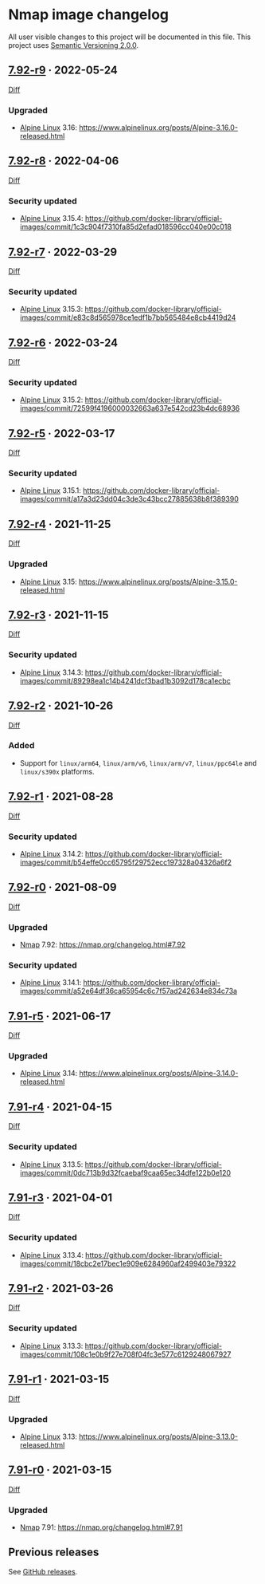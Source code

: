 Nmap image changelog
====================

All user visible changes to this project will be documented in this file. This project uses [Semantic Versioning 2.0.0].




## [7.92-r9] · 2022-05-24
[7.92-r9]: /../../tree/7.92-r9

[Diff](/../../compare/7.92-r8...7.92-r9)

### Upgraded

- [Alpine Linux] 3.16: <https://www.alpinelinux.org/posts/Alpine-3.16.0-released.html>




## [7.92-r8] · 2022-04-06
[7.92-r8]: /../../tree/7.92-r8

[Diff](/../../compare/7.92-r7...7.92-r8)

### Security updated

- [Alpine Linux] 3.15.4: <https://github.com/docker-library/official-images/commit/1c3c904f7310fa85d2efad018596cc040e00c018>




## [7.92-r7] · 2022-03-29
[7.92-r7]: /../../tree/7.92-r7

[Diff](/../../compare/7.92-r6...7.92-r7)

### Security updated

- [Alpine Linux] 3.15.3: <https://github.com/docker-library/official-images/commit/e83c8d565978ce1edf1b7bb565484e8cb4419d24>




## [7.92-r6] · 2022-03-24
[7.92-r6]: /../../tree/7.92-r6

[Diff](/../../compare/7.92-r5...7.92-r6)

### Security updated

- [Alpine Linux] 3.15.2: <https://github.com/docker-library/official-images/commit/72599f4196000032663a637e542cd23b4dc68936>




## [7.92-r5] · 2022-03-17
[7.92-r5]: /../../tree/7.92-r5

[Diff](/../../compare/7.92-r4...7.92-r5)

### Security updated

- [Alpine Linux] 3.15.1: <https://github.com/docker-library/official-images/commit/a17a3d23dd04c3de3c43bcc27885638b8f389390>




## [7.92-r4] · 2021-11-25
[7.92-r4]: /../../tree/7.92-r4

[Diff](/../../compare/7.92-r3...7.92-r4)

### Upgraded

- [Alpine Linux] 3.15: <https://www.alpinelinux.org/posts/Alpine-3.15.0-released.html>




## [7.92-r3] · 2021-11-15
[7.92-r3]: /../../tree/7.92-r3

[Diff](/../../compare/7.92-r2...7.92-r3)

### Security updated

- [Alpine Linux] 3.14.3: <https://github.com/docker-library/official-images/commit/89298ea1c14b4241dcf3bad1b3092d178ca1ecbc>




## [7.92-r2] · 2021-10-26
[7.92-r2]: /../../tree/7.92-r2

[Diff](/../../compare/7.92-r1...7.92-r2)

### Added

- Support for `linux/arm64`, `linux/arm/v6`, `linux/arm/v7`, `linux/ppc64le` and `linux/s390x` platforms.




## [7.92-r1] · 2021-08-28
[7.92-r1]: /../../tree/7.92-r1

[Diff](/../../compare/7.92-r0...7.92-r1)

### Security updated

- [Alpine Linux] 3.14.2: <https://github.com/docker-library/official-images/commit/b54effe0cc65795f29752ecc197328a04326a6f2>




## [7.92-r0] · 2021-08-09
[7.92-r0]: /../../tree/7.92-r0

[Diff](/../../compare/7.91-r5...7.92-r0)

### Upgraded

- [Nmap] 7.92: <https://nmap.org/changelog.html#7.92>

### Security updated

- [Alpine Linux] 3.14.1: <https://github.com/docker-library/official-images/commit/a52e64df36ca65954c6c7f57ad242634e834c73a>




## [7.91-r5] · 2021-06-17
[7.91-r5]: /../../tree/7.91-r5

[Diff](/../../compare/7.91-r4...7.91-r5)

### Upgraded

- [Alpine Linux] 3.14: <https://www.alpinelinux.org/posts/Alpine-3.14.0-released.html>




## [7.91-r4] · 2021-04-15
[7.91-r4]: /../../tree/7.91-r4

[Diff](/../../compare/7.91-r3...7.91-r4)

### Security updated

- [Alpine Linux] 3.13.5: <https://github.com/docker-library/official-images/commit/0dc713b9d32fcaebaf9caa65ec34dfe122b0e120>




## [7.91-r3] · 2021-04-01
[7.91-r3]: /../../tree/7.91-r3

[Diff](/../../compare/7.91-r2...7.91-r3)

### Security updated

- [Alpine Linux] 3.13.4: <https://github.com/docker-library/official-images/commit/18cbc2e17bec1e909e6284960af2499403e79322>




## [7.91-r2] · 2021-03-26
[7.91-r2]: /../../tree/7.91-r2

[Diff](/../../compare/7.91-r1...7.91-r2)

### Security updated

- [Alpine Linux] 3.13.3: <https://github.com/docker-library/official-images/commit/108c1e0b9f27e708f04fc3e577c6129248067927>




## [7.91-r1] · 2021-03-15
[7.91-r1]: /../../tree/7.91-r1

[Diff](/../../compare/7.91-r0...7.91-r1)

### Upgraded

- [Alpine Linux] 3.13: <https://www.alpinelinux.org/posts/Alpine-3.13.0-released.html>




## [7.91-r0] · 2021-03-15
[7.91-r0]: /../../tree/7.91-r0

[Diff](/../../compare/7.90...7.91-r0)

### Upgraded

- [Nmap] 7.91: <https://nmap.org/changelog.html#7.91>




## Previous releases

See [GitHub releases](/../../releases).





[Alpine Linux]: https://www.alpinelinux.org
[Nmap]: https://nmap.org
[Semantic Versioning 2.0.0]: https://semver.org
